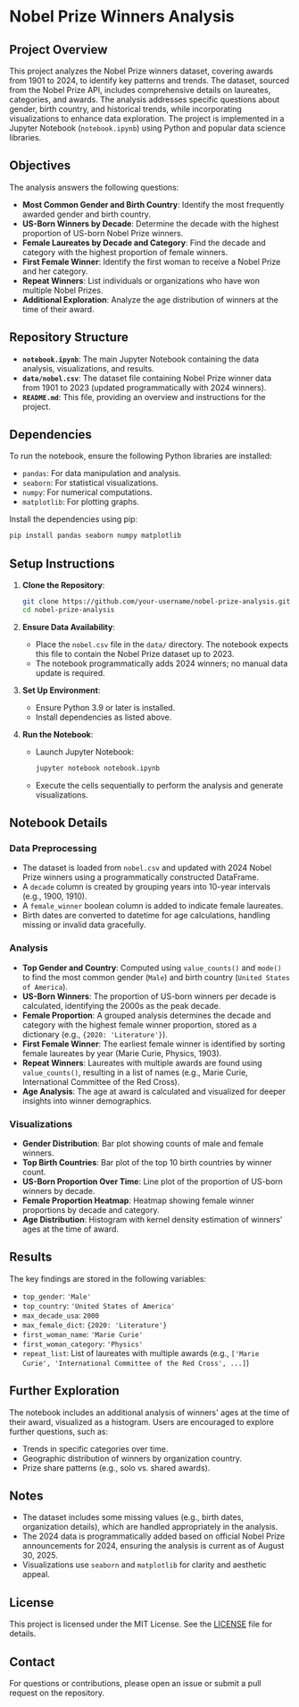 # Nobel Prize Winners Analysis

## Project Overview

This project analyzes the Nobel Prize winners dataset, covering awards from 1901 to 2024, to identify key patterns and trends. The dataset, sourced from the Nobel Prize API, includes comprehensive details on laureates, categories, and awards. The analysis addresses specific questions about gender, birth country, and historical trends, while incorporating visualizations to enhance data exploration. The project is implemented in a Jupyter Notebook (`notebook.ipynb`) using Python and popular data science libraries.

## Objectives

The analysis answers the following questions:
- **Most Common Gender and Birth Country**: Identify the most frequently awarded gender and birth country.
- **US-Born Winners by Decade**: Determine the decade with the highest proportion of US-born Nobel Prize winners.
- **Female Laureates by Decade and Category**: Find the decade and category with the highest proportion of female winners.
- **First Female Winner**: Identify the first woman to receive a Nobel Prize and her category.
- **Repeat Winners**: List individuals or organizations who have won multiple Nobel Prizes.
- **Additional Exploration**: Analyze the age distribution of winners at the time of their award.

## Repository Structure

- **`notebook.ipynb`**: The main Jupyter Notebook containing the data analysis, visualizations, and results.
- **`data/nobel.csv`**: The dataset file containing Nobel Prize winner data from 1901 to 2023 (updated programmatically with 2024 winners).
- **`README.md`**: This file, providing an overview and instructions for the project.

## Dependencies

To run the notebook, ensure the following Python libraries are installed:
- `pandas`: For data manipulation and analysis.
- `seaborn`: For statistical visualizations.
- `numpy`: For numerical computations.
- `matplotlib`: For plotting graphs.

Install the dependencies using pip:
```bash
pip install pandas seaborn numpy matplotlib
```

## Setup Instructions

1. **Clone the Repository**:
   ```bash
   git clone https://github.com/your-username/nobel-prize-analysis.git
   cd nobel-prize-analysis
   ```

2. **Ensure Data Availability**:
   - Place the `nobel.csv` file in the `data/` directory. The notebook expects this file to contain the Nobel Prize dataset up to 2023.
   - The notebook programmatically adds 2024 winners; no manual data update is required.

3. **Set Up Environment**:
   - Ensure Python 3.9 or later is installed.
   - Install dependencies as listed above.

4. **Run the Notebook**:
   - Launch Jupyter Notebook:
     ```bash
     jupyter notebook notebook.ipynb
     ```
   - Execute the cells sequentially to perform the analysis and generate visualizations.

## Notebook Details

### Data Preprocessing
- The dataset is loaded from `nobel.csv` and updated with 2024 Nobel Prize winners using a programmatically constructed DataFrame.
- A `decade` column is created by grouping years into 10-year intervals (e.g., 1900, 1910).
- A `female_winner` boolean column is added to indicate female laureates.
- Birth dates are converted to datetime for age calculations, handling missing or invalid data gracefully.

### Analysis
- **Top Gender and Country**: Computed using `value_counts()` and `mode()` to find the most common gender (`Male`) and birth country (`United States of America`).
- **US-Born Winners**: The proportion of US-born winners per decade is calculated, identifying the 2000s as the peak decade.
- **Female Proportion**: A grouped analysis determines the decade and category with the highest female winner proportion, stored as a dictionary (e.g., `{2020: 'Literature'}`).
- **First Female Winner**: The earliest female winner is identified by sorting female laureates by year (Marie Curie, Physics, 1903).
- **Repeat Winners**: Laureates with multiple awards are found using `value_counts()`, resulting in a list of names (e.g., Marie Curie, International Committee of the Red Cross).
- **Age Analysis**: The age at award is calculated and visualized for deeper insights into winner demographics.

### Visualizations
- **Gender Distribution**: Bar plot showing counts of male and female winners.
- **Top Birth Countries**: Bar plot of the top 10 birth countries by winner count.
- **US-Born Proportion Over Time**: Line plot of the proportion of US-born winners by decade.
- **Female Proportion Heatmap**: Heatmap showing female winner proportions by decade and category.
- **Age Distribution**: Histogram with kernel density estimation of winners’ ages at the time of award.

## Results

The key findings are stored in the following variables:
- `top_gender`: `'Male'`
- `top_country`: `'United States of America'`
- `max_decade_usa`: `2000`
- `max_female_dict`: `{2020: 'Literature'}`
- `first_woman_name`: `'Marie Curie'`
- `first_woman_category`: `'Physics'`
- `repeat_list`: List of laureates with multiple awards (e.g., `['Marie Curie', 'International Committee of the Red Cross', ...]`)

## Further Exploration

The notebook includes an additional analysis of winners' ages at the time of their award, visualized as a histogram. Users are encouraged to explore further questions, such as:
- Trends in specific categories over time.
- Geographic distribution of winners by organization country.
- Prize share patterns (e.g., solo vs. shared awards).

## Notes
- The dataset includes some missing values (e.g., birth dates, organization details), which are handled appropriately in the analysis.
- The 2024 data is programmatically added based on official Nobel Prize announcements for 2024, ensuring the analysis is current as of August 30, 2025.
- Visualizations use `seaborn` and `matplotlib` for clarity and aesthetic appeal.

## License

This project is licensed under the MIT License. See the [LICENSE](LICENSE) file for details.

## Contact

For questions or contributions, please open an issue or submit a pull request on the repository.